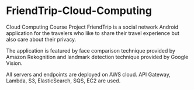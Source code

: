 # FriendTrip-Cloud-Computing
Cloud Computing Course Project
FriendTrip is a social network Android application for the travelers who like to share their travel experience but also care about their privacy. 

The application is featured by face comparison technique provided by Amazon Rekognition and landmark detection technique provided by Google Vision.

All servers and endpoints are deployed on AWS cloud. API Gateway, Lambda, S3, ElasticSearch, SQS, EC2 are used.
